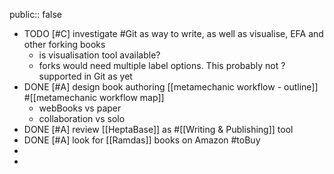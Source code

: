 public:: false

- TODO [#C] investigate #Git as way to write, as well as visualise, EFA and other forking books
	- is visualisation tool available?
	- forks would need multiple label options. This probably not ? supported in Git as yet
- DONE [#A] design book authoring [[metamechanic workflow - outline]] #[[metamechanic workflow map]]
	- webBooks vs paper
	- collaboration vs solo
- DONE [#A] review [[HeptaBase]] as #[[Writing & Publishing]] tool
- DONE [#A] look for [[Ramdas]] books on Amazon #toBuy
-
-